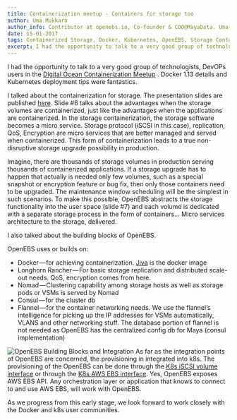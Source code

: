 ```yaml
---
title: Containerization meetup - Containers for storage too
author: Uma Mukkara
author_info: Contributor at openebs.io, Co-founder & COO@MayaData. Uma led product development in the early days of MayaData (CloudByte).
date: 15-01-2017
tags: Containerized Storage, Docker, Kubernetes, OpenEBS, Storage Containerization
excerpt: I had the opportunity to talk to a very good group of technologists, DevOPs users in the Digital Ocean Containerization Meetup . Docker 1.13 details and Kubernetes deployment tips were fantastics.
---
```


I had the opportunity to talk to a very good group of technologists, DevOPs users in the [Digital Ocean Containerization Meetup](https://www.meetup.com/DigitalOceanBangalore/events/236353004/) . Docker 1.13 details and Kubernetes deployment tips were fantastics.

I talked about the containerization for storage. The presentation slides are published [here](http://www.slideshare.net/UmasankarMukkara/openebs-containerized-storage-for-containers). Slide #6 talks about the advantages when the storage volumes are containerized, just like the advantages when the applications are containerized. In the storage containerization, the storage software becomes a micro service. Storage protocol (iSCSI in this case), replication, QoS, Encryption are micro services that are better managed and served when containerized. This form of containerization leads to a true non-disruptive storage upgrade possibility in production.

Imagine, there are thousands of storage volumes in production serving thousands of containerized applications. If a storage upgrade has to happen that actually is needed only few volumes, such as a special snapshot or encryption feature or bug fix, then only those containers need to be upgraded. The maintenance window scheduling will be the simplest in such scenarios. To make this possible, OpenEBS abstracts the storage functionality into the user space (slide #7) and each volume is dedicated with a separate storage process in the form of containers… Micro services architecture to the storage, delivered.

I also talked about the building blocks of OpenEBS.

OpenEBS uses or builds on:

- Docker — for achieving containerization. [Jiva](https://hub.docker.com/r/openebs/jiva/) is the docker image
- Longhorn Rancher — For basic storage replication and distributed scale-out needs. QoS, encryption comes from here.
- Nomad — Clustering capability among storage hosts as well as storage pods or VSMs is served by Nomad
- Consul — for the cluster db
- Flannel — for the container networking needs. We use the flannel’s intelligence for picking up the IP addresses for VSMs automatically, VLANS and other networking stuff. The database portion of flannel is not needed as OpenEBS has the centralized config db for Maya (consul implementation)

![OpenEBS Building Blocks and Integration](/images/blog/containerization-meetup-building-blocks.png)
As far as the integration points of OpenEBS are concerned, the provisioning in integrated into k8s. The provisioning of the OpenEBS can be done through the [K8s iSCSI volume interface](https://kubernetes.io/docs/user-guide/volumes/#iscsi) or through the [K8s AWS EBS interface](https://kubernetes.io/docs/user-guide/volumes/#awselasticblockstore). Yes, OpenEBS exposes AWS EBS API. Any orchestration layer or application that knows to connect to and use AWS EBS, will work with OpenEBS.

As we progress from this early stage, we look forward to work closely with the Docker and k8s user communities.
